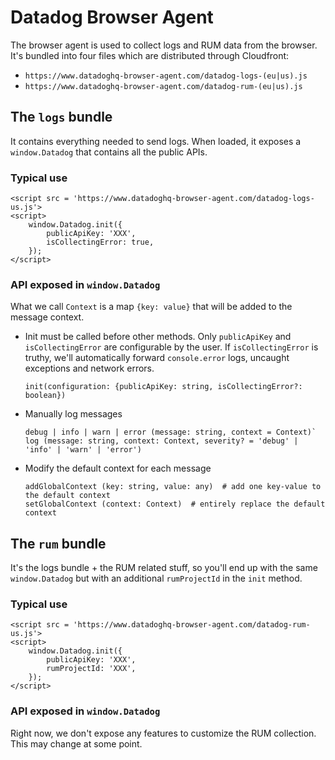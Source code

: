 # Datadog Browser Agent

The browser agent is used to collect logs and RUM data from the browser.
It's bundled into four files which are distributed through Cloudfront:

- `https://www.datadoghq-browser-agent.com/datadog-logs-(eu|us).js`
- `https://www.datadoghq-browser-agent.com/datadog-rum-(eu|us).js`

## The `logs` bundle

It contains everything needed to send logs. When loaded, it exposes a `window.Datadog` that
contains all the public APIs.

### Typical use

```
<script src = 'https://www.datadoghq-browser-agent.com/datadog-logs-us.js'>
<script>
    window.Datadog.init({
        publicApiKey: 'XXX',
        isCollectingError: true,
    });
</script>
```

### API exposed in `window.Datadog`

What we call `Context` is a map `{key: value}` that will be added to the message context.

- Init must be called before other methods. Only `publicApiKey` and `isCollectingError` are configurable by the user.
  If `isCollectingError` is truthy, we'll automatically forward `console.error` logs, uncaught exceptions and network errors.

  ```
  init(configuration: {publicApiKey: string, isCollectingError?: boolean})
  ```

- Manually log messages

  ```
  debug | info | warn | error (message: string, context = Context)`
  log (message: string, context: Context, severity? = 'debug' | 'info' | 'warn' | 'error')
  ```

- Modify the default context for each message
  ```
  addGlobalContext (key: string, value: any)  # add one key-value to the default context
  setGlobalContext (context: Context)  # entirely replace the default context
  ```

## The `rum` bundle

It's the logs bundle + the RUM related stuff, so you'll end up with the same
`window.Datadog` but with an additional `rumProjectId` in the `init` method.

### Typical use

```
<script src = 'https://www.datadoghq-browser-agent.com/datadog-rum-us.js'>
<script>
    window.Datadog.init({
        publicApiKey: 'XXX',
        rumProjectId: 'XXX',
    });
</script>
```

### API exposed in `window.Datadog`

Right now, we don't expose any features to customize the RUM collection.
This may change at some point.
